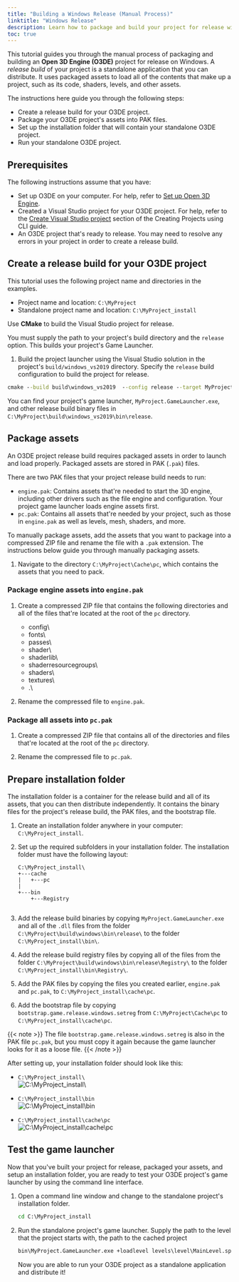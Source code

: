 ```yaml
---
title: "Building a Windows Release (Manual Process)"
linktitle: "Windows Release"
description: Learn how to package and build your project for release with Open 3D Engine (O3DE) on Windows. 
toc: true
---
```


This tutorial guides you through the manual process of packaging and building an **Open 3D Engine (O3DE)** project for release on Windows. A *release build* of your project is a standalone application that you can distribute. It uses packaged assets to load all of the contents that make up a project, such as its code, shaders, levels, and other assets.

The instructions here guide you through the following steps:
- Create a release build for your O3DE project.
- Package your O3DE project's assets into PAK files.
- Set up the installation folder that will contain your standalone O3DE project.
- Run your standalone O3DE project.


## Prerequisites

The following instructions assume that you have:
- Set up O3DE on your computer. For help, refer to [Set up Open 3D Engine](\docs\welcome-guide\setup\_index.md).
- Created a Visual Studio project for your O3DE project. For help, refer to the [Create Visual Studio project](/docs/welcome-guide/create/creating-projects-using-cli/#create-a-visual-studio-project) section of the Creating Projects using CLI guide.
- An O3DE project that's ready to release. You may need to resolve any errors in your project in order to create a release build.


## Create a release build for your O3DE project

This tutorial uses the following project name and directories in the examples.

- Project name and location: `C:\MyProject`
- Standalone project name and location: `C:\MyProject_install`

Use **CMake** to build the Visual Studio project for release. 

You must supply the path to your project's build directory and the `release` option. This builds your project's Game Launcher. 

1. Build the project launcher using the Visual Studio solution in the project's `build/windows_vs2019` directory. Specify the `release` build configuration to build the project for release. 
   
```cmd
cmake --build build\windows_vs2019  --config release --target MyProject.GameLauncher -- \m
```

You can find your project's game launcher, `MyProject.GameLauncher.exe`, and other release build binary files in `C:\MyProject\build\windows_vs2019\bin\release`.


## Package assets

An O3DE project release build requires packaged assets in order to launch and load properly. Packaged assets are stored in PAK (`.pak`) files. 

There are two PAK files that your project release build needs to run: 
- `engine.pak`: Contains assets that're needed to start the 3D engine, including other drivers such as the file engine and configuration. Your project game launcher loads engine assets first.
- `pc.pak`: Contains all assets that're needed by your project, such as those in `engine.pak` as well as levels, mesh, shaders, and more.

To manually package assets, add the assets that you want to package into a compressed ZIP file and rename the file with a `.pak` extension. The instructions below guide you through manually packaging assets.

1. Navigate to the directory `C:\MyProject\Cache\pc`, which contains the assets that you need to pack.


### Package engine assets into `engine.pak`

1. Create a compressed ZIP file that contains the following directories and all of the files that're located at the root of the `pc` directory.
   - config\
   - fonts\
   - passes\
   - shader\
   - shaderlib\
   - shaderresourcegroups\
   - shaders\
   - textures\
   - .\
  
2. Rename the compressed file to `engine.pak`.


### Package all assets into `pc.pak`

1. Create a compressed ZIP file that contains all of the directories and files that're located at the root of the `pc` directory.

2. Rename the compressed file to `pc.pak`.


## Prepare installation folder

The installation folder is a container for the release build and all of its assets, that you can then distribute independently. It contains the binary files for the project's release build, the PAK files, and the bootstrap file.

1. Create an installation folder anywhere in your computer: `C:\MyProject_install`.

2. Set up the required subfolders in your installation folder. The installation folder must have the following layout: 
   
    ```
    C:\MyProject_install\   
    +---cache
    |   +---pc
    |
    +---bin     
        +---Registry
        
    ```

3. Add the release build binaries by copying `MyProject.GameLauncher.exe` and all of the `.dll` files from the folder `C:\MyProject\build\windows\bin\release\` to the folder `C:\MyProject_install\bin\`.

4. Add the release build registry files by copying all of the files from the folder `C:\MyProject\build\windows\bin\release\Registry\` to the folder `C:\MyProject_install\bin\Registry\`.

5. Add the PAK files by copying the files you created earlier, `engine.pak` and `pc.pak`, to `C:\MyProject_install\cache\pc`.

6. Add the bootstrap file by copying `bootstrap.game.release.windows.setreg` from `C:\MyProject\Cache\pc` to `C:\MyProject_install\cache\pc`. 

{{< note >}} The file `bootstrap.game.release.windows.setreg` is also in the PAK file `pc.pak`, but you must copy it again because the game launcher looks for it as a loose file. {{< /note >}}

After setting up, your installation folder should look like this: 

- `C:\MyProject_install\`  
    ![`C:\MyProject_install\`](\images\user-guide\packaging\file-structure-1.png)

- `C:\MyProject_install\bin`  
    ![`C:\MyProject_install\bin`](\images\user-guide\packaging\file-structure-3.png)

- `C:\MyProject_install\cache\pc`  
    ![`C:\MyProject_install\cache\pc`](\images\user-guide\packaging\file-structure-2.png)


## Test the game launcher

Now that you've built your project for release, packaged your assets, and setup an installation folder, you are ready to test your O3DE project's game launcher by using the command line interface.

1. Open a command line window and change to the standalone project's installation folder.

    ```cmd
    cd C:\MyProject_install
    ```

2. Run the standalone project's game launcher. Supply the path to the level that the project starts with, the path to the cached project

    ```cmd
    bin\MyProject.GameLauncher.exe +loadlevel levels\level\MainLevel.spawnable --project-path cache --project-cache-path cache --engine-path cache
    ```

    Now you are able to run your O3DE project as a standalone application and distribute it!